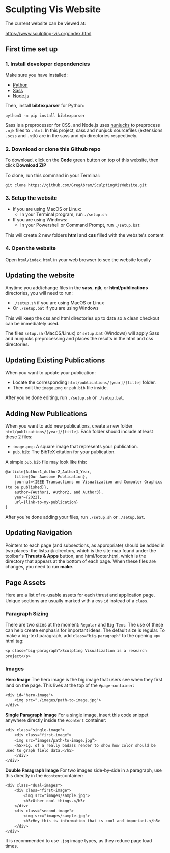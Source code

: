 
# Sculpting Vis Website

The current website can be viewed at:

https://www.sculpting-vis.org/index.html


## First time set up

### 1. Install developer dependencies

Make sure you have installed: 
- [Python](https://www.python.org/downloads)
- [Sass](https://sass-lang.com/install)
- [Node.js](https://nodejs.org/en/download)

Then, install **bibtexparser** for Python:

```
python3 -m pip install bibtexparser
```

Sass is a preprocessor for CSS, and Node.js uses [nunjucks](https://mozilla.github.io/nunjucks/) to preprocess `.njk` files to `.html`. In this project, sass and nunjuck sourcefiles (extensions `.scss` and `.njk`) are in the sass and njk directories respectively.

### 2. Download or clone this Github repo

To download, click on the **Code** green button on top of this website, then click **Download ZIP**

To clone, run this command in your Terminal:

```
git clone https://github.com/GregAbram/SculptingVisWebsite.git
```

### 3. Setup the website

- If you are using MacOS or Linux: 
	- In your Terminal program, run `./setup.sh` 
- If you are using Windows: 
	- In your Powershell or Command Prompt, run `./setup.bat`

This will create 2 new folders **html** and **css** filled with the website's content

### 4. Open the website

Open `html/index.html` in your web browser to see the website locally 

## Updating the website

Anytime you add/change files in the **sass**, **njk**, or **html/publications** directories, you will need to run:

- `./setup.sh` if you are using MacOS or Linux
- Or `./setup.bat` if you are using Windows

This will keep the css and html directories up to date so a clean checkout can be immediately used.

The files `setup.sh` (MacOS/Linux) or `setup.bat` (Windows) will apply Sass and nunjucks preprocessing and places the results in the html and css directories.


## Updating Existing Publications

When you want to update your publication:

- Locate the corresponding `html/publications/[year]/[title]` folder.
- Then edit the `image.png` or `pub.bib` file inside.

After you're done editing, run `./setup.sh` or `./setup.bat`.


## Adding New Publications

When you want to add new publications, create a new folder `html/publications/[year]/[title]`. Each folder should include at least these 2 files:

- `image.png`: A square image that represents your publication.
- `pub.bib`: The BibTeX citation for your publication.

A simple `pub.bib` file may look like this:

```
@article{Author1_Author2_Author3_Year,
    title={Our Awesome Publication},
    journal={IEEE Transactions on Visualization and Computer Graphics (to be published)},
    author={Author1, Author2, and Author3},
    year={2022},
    url={link-to-my-publication}
}
```

After you're done adding your files, run `./setup.sh` or `./setup.bat`.


## Updating Navigation

Pointers to each page (and subsections, as appropriate) should be added in two places: the lists.njk directory, which is the site map found under the toolbar's **Thrusts & Apps** button, and html/footer.html, which is the directory that appears at the bottom of each page.   When these files are changes, you need to run **make**.

## Page Assets
Here are a list of re-usable assets for each thrust and application page. Unique sections are usually marked with a css `id` instead of a `class`.

### Paragraph Sizing
There are two sizes at the moment: `Regular` and `Big-Text`. The use of these can help create emphasis for important ideas.
The default size is regular. To make a big-text paragraph, add `class="big-paragraph"` to the opening `<p>` html tag:

    <p class="big-paragraph">Sculpting Visualization is a research project</p>

### Images
**Hero Image**
The hero image is the big image that users see when they first land on the page. This lives at the top of the `#page-container`:

    <div id="hero-image">
    	<img src="./images/path-to-image.jpg">
    </div>

**Single Paragraph Image**
For a single image, insert this code snippet anywhere directly inside the `#content` container:

    <div class="single-image">
    	<div class="first-image">
    	<img src="images/path-to-image.jpg">
    	<h5>Fig. of a really badass render to show how color should be used to graph field data.</h5>
    	</div>
    </div>

**Double Paragraph Image**
For two images side-by-side in a paragraph, use this directly in the `#content`container:

    <div class="dual-images">
    	<div class="first-image">
    		<img src="images/sample.jpg">
    		<h5>Other cool things.</h5>
    	</div>
    	<div class="second-image">
    		<img src="images/sample.jpg">
    		<h5>Hey this is information that is cool and important.</h5>
    	</div>
    </div>

It is recommended to use `.jpg` image types, as they reduce page load times.

<!-- ### Contributors
These are the people who contributed to the thrust or application. Hyperlinks are optional.

    <div id="contributors">
    	<h3>Contributors</h3>
    	<ul>
    		<li>Stephanie Zeller</li>
    		<li><a href="links go here">Francesca Samsel</a></li>
    		<li><a href="#">Greg Abram</a></li>
    		<li><a href="#">Daniel Keefe</a></li>
    	</ul>
    </div>

### Sources
It's highly encouraged to upload the cited article to the `publications` folder.

    <div id="sources">
    	<h3>Sources</h3>
    	<ul>
    		<li>
    			<h4><a href="link to article here">Antarctic Water Masses and Ice Shelves Visualizing the Physics</a><a  class="doi" href="doi link goes here">DOI</a></h4>
    			<p>Greg Abram, Francesca Samsel, Mark R Petersen, Xylar Asay-Davis, Darin Comeau, Stephen F Price <br/>
    			<i>IEEE Computer Graphics and Applications, 2021</i></p>
    		</li>
    	</ul>
    </div>

### Sidebar
The sidebar sits on the left side of the page. Users can click each item to navigate to the corresponding section on the page.

I recommend filling this section out last.

    <div id="sidebar">
    	<div class="sticky">
    		<h1>Planetariums</h1>
    		<h2>Camera Tracking</h2>
    		<ul>
    			<li><a href="#overview">Thrust Overview</a></li>
    			<li><a href="#physicalization">1. Physicalization of Physical Particles</a></li>
    			<li><a href="#following-po">2. Following Physical Objects</a></li>
    			<li><a href="#future-obj">3. Future Objects to Follow</a></li>
    			<li><a href="#contributors">Contributors</a></li>
    			<li><a href="#sources-support">Sources and Support</a></li>
    		</ul>
    	</div>
    </div> -->
